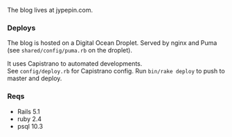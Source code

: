 The blog lives at jypepin.com.

### Deploys
The blog is hosted on a Digital Ocean Droplet. Served by nginx and Puma (see `shared/config/puma.rb` on the droplet).

It uses Capistrano to automated developments.  
See `config/deploy.rb` for Capistrano config. Run `bin/rake deploy` to push to master and deploy.

### Reqs
- Rails 5.1
- ruby 2.4
- psql 10.3
